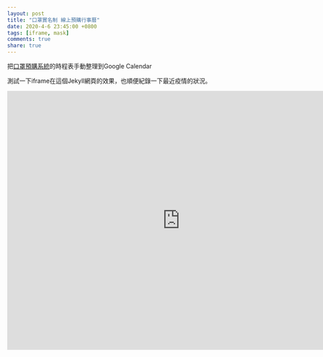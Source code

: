 ```yaml
---
layout: post
title: "口罩實名制 線上預購行事曆"
date: 2020-4-6 23:45:00 +0800
tags: [iframe, mask]
comments: true
share: true
---
```


把[口罩預購系統][emask]的時程表手動整理到Google Calendar

測試一下iframe在這個Jekyll網頁的效果，也順便紀錄一下最近疫情的狀況。

<iframe src="https://calendar.google.com/calendar/embed?src=bb2uq236a1uebmeoqe6q0r6mts%40group.calendar.google.com&ctz=Asia%2FTaipei" style="border: 0" width="800" height="600" frameborder="0" scrolling="no"></iframe>

[emask]: https://emask.taiwan.gov.tw/msk/index.jsp

